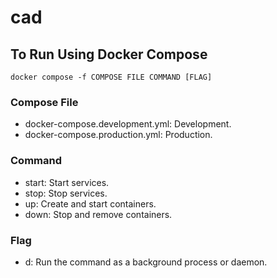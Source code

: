 # cad

## To Run Using Docker Compose

```
docker compose -f COMPOSE FILE COMMAND [FLAG]
```

### Compose File

- docker-compose.development.yml: Development.
- docker-compose.production.yml: Production.

### Command

- start: Start services.
- stop: Stop services.
- up: Create and start containers.
- down: Stop and remove containers.

### Flag

- d: Run the command as a background process or daemon.
